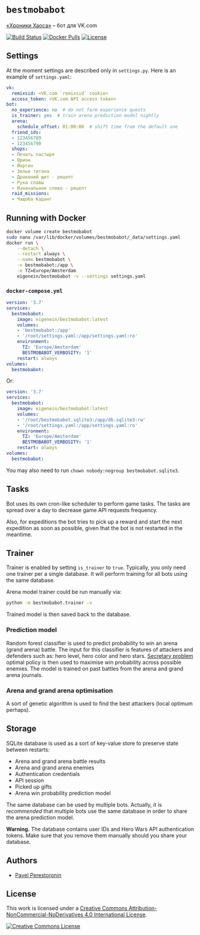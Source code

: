 # `bestmobabot`

[«Хроники Хаоса»](https://vk.com/app5327745_209336881) – бот для VK.com

[![Build Status](https://travis-ci.com/eigenein/bestmobabot.svg?branch=master)](https://travis-ci.com/eigenein/bestmobabot)
[![Docker Pulls](https://img.shields.io/docker/pulls/eigenein/bestmobabot.svg)](https://hub.docker.com/r/eigenein/bestmobabot)
[![License](https://img.shields.io/badge/license-CC%20BY--NC--ND%202.0-red.svg)](https://creativecommons.org/licenses/by-nc-nd/2.0/)

## Settings

At the moment settings are described only in `settings.py`. Here is an example of `settings.yaml`:

```yaml
vk:
  remixsid: <VK.com `remixsid` cookie>
  access_token: <VK.com API access token>
bot:
  no_experience: no  # do not farm experience quests
  is_trainer: yes  # train arena prediction model nightly
  arena:
    schedule_offset: 01:00:00  # shift time from the default one
  friend_ids:
  - 123456789
  - 123456790
  shops:
  - Печать пастыря
  - Орион
  - Йорген
  - Зелье титана
  - Драконий щит - рецепт
  - Рука славы
  - Изначальное слово - рецепт
  raid_missions:
  - Чащоба Каданг
```

## Running with Docker

```bash
docker volume create bestmobabot
sudo nano /var/lib/docker/volumes/bestmobabot/_data/settings.yaml
docker run \
    --detach \
    --restart always \
    --name bestmobabot \
    -v bestmobabot:/app \
    -e TZ=Europe/Amsterdam
    eigenein/bestmobabot -v --settings settings.yaml
```

### `docker-compose.yml`

```yaml
version: '3.7'
services:
  bestmobabot:
    image: eigenein/bestmobabot:latest
    volumes:
    - 'bestmobabot:/app'
    - '/root/settings.yaml:/app/settings.yaml:ro'
    environment:
      TZ: 'Europe/Amsterdam'
      BESTMOBABOT_VERBOSITY: '1'
    restart: always
volumes:
  bestmobabot:
```

Or:

```yaml
version: '3.7'
services:
  bestmobabot:
    image: eigenein/bestmobabot:latest
    volumes:
    - '/root/bestmobabot.sqlite3:/app/db.sqlite3:rw'
    - '/root/settings.yaml:/app/settings.yaml:ro'
    environment:
      TZ: 'Europe/Amsterdam'
      BESTMOBABOT_VERBOSITY: '1'
    restart: always
volumes:
  bestmobabot:
```

You may also need to run `chown nobody:nogroup bestmobabot.sqlite3`.

## Tasks

Bot uses its own cron-like scheduler to perform game tasks. The tasks are spread over a day to decrease game API requests frequency.

Also, for expeditions the bot tries to pick up a reward and start the next expedition as soon as possible, given that the bot is not restarted in the meantime.

## Trainer

Trainer is enabled by setting `is_trainer` to `true`. Typically, you only need one trainer per a single database. It will perform training for all bots using the same database.

Arena model trainer could be run manually via:

```bash
python -m bestmobabot.trainer -v
```

Trained model is then saved back to the database.

### Prediction model

Random forest classifier is used to predict probability to win an arena (grand arena) battle. The input for this classifier is features of attackers and defenders such as: hero level, hero color and hero stars. [Secretary problem](https://en.wikipedia.org/wiki/Secretary_problem) optimal policy is then used to maximise win probability across possible enemies. The model is trained on past battles from the arena and grand arena journals.

### Arena and grand arena optimisation

A sort of genetic algorithm is used to find the best attackers (local optimum perhaps).

## Storage

SQLite database is used as a sort of key-value store to preserve state between restarts:

* Arena and grand arena battle results
* Arena and grand arena enemies
* Authentication credentials
* API session
* Picked up gifts
* Arena win probability prediction model

The same database can be used by multiple bots. Actually, it is _recommended_ that multiple bots use the same database in order to share the arena prediction model.

**Warning.** The database contains user IDs and Hero Wars API authentication tokens. Make sure that you remove them manually should you share your database.

## Authors

* [Pavel Perestoronin](https://github.com/eigenein)

## License

This work is licensed under a [Creative Commons Attribution-NonCommercial-NoDerivatives 4.0 International License](http://creativecommons.org/licenses/by-nc-nd/4.0/).

[![Creative Commons License](https://i.creativecommons.org/l/by-nc-nd/4.0/88x31.png)](https://creativecommons.org/licenses/by-nc-nd/2.0/)
